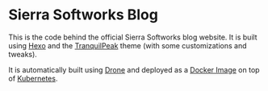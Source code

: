 # Sierra Softworks Blog
This is the code behind the official Sierra Softworks blog website.
It is built using [Hexo](https://hexo.io) and the
[TranquilPeak](https://github.com/LouisBarranqueiro/hexo-theme-tranquilpeak)
theme (with some customizations and tweaks).

It is automatically built using [Drone](https://github.com/drone/drone) and
deployed as a [Docker Image](https://hub.docker.com/r/sierrasoftworks/blog)
on top of [Kubernetes](http://kubernetes.io).